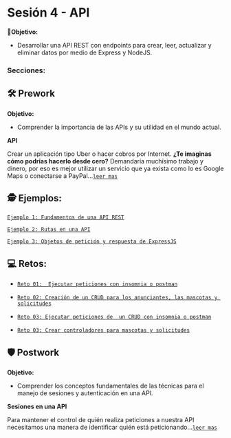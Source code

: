# Sesión 4 - API

🎯**Objetivo:**

- Desarrollar una API REST con endpoints para crear, leer, actualizar y eliminar datos por medio de Express y NodeJS. 

### Secciones:

## 🛠 Prework

**Objetivo:**

- Comprender la importancia de las APIs y su utilidad en el mundo actual.

**API**

Crear un aplicación tipo Uber o hacer cobros por Internet. **¿Te imaginas cómo podrías hacerlo desde cero?** Demandaría muchísimo trabajo y dinero, por eso es mejor utilizar un servicio que ya exista como lo es Google Maps o conectarse a PayPal...[`leer mas`](Prework/#prework---api)

## 🕵 Ejemplos:

[`Ejemplo 1: Fundamentos de una API REST`](Ejemplo-01/)

[`Ejemplo 2: Rutas en una API`](Ejemplo-02/)

[`Ejemplo 3: Objetos de petición y respuesta de ExpressJS`](Ejemplo-03/)

## 💻 Retos:

- [`Reto 01:  Ejecutar peticiones con insomnia o postman`](Reto-01/#reto-1)

- [`Reto 02: Creación de un CRUD para los anunciantes, las mascotas y solicitudes`](Reto-02/#reto-2)

- [`Reto 03: Ejecutar peticiones de  un CRUD con insomnia o postman`](Reto-03/#reto-3)

- [`Reto 03: Crear controladores para mascotas y solicitudes`](Reto-04/#reto-4)

## 🛡 Postwork

**Objetivo:**

- Comprender los conceptos fundamentales de las técnicas para el manejo de sesiones y autenticación en una API.

**Sesiones en una API**

Para mantener el control de quién realiza peticiones a nuestra API necesitamos una manera de identificar quién está peticionando...[`leer mas`](Postwork/#postwork)
